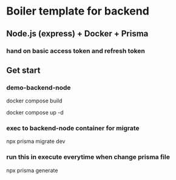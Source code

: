 # Boiler template for backend

## Node.js (express) + Docker + Prisma

### hand on basic access token and refresh token

## Get start

### demo-backend-node

docker compose build

docker compose up -d

### exec to backend-node container for migrate

npx prisma migrate dev

### run this in execute everytime when change prisma file

npx prisma generate
